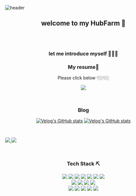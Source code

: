 ![header](https://capsule-render.vercel.app/api?type=waving&color=90A17D&height=300&section=header&text=hwantech🍵&fontSize=90&fontColor=EEEEEE)

<h2 align="center"&fontColor=90A17D > welcome to my HubFarm 🌱 </h2>
<br><br>

<h3 align="center"> let me introduce myself 👨🏽‍💻 </h3>
<h3 align="center">My resume📑</h3>
<p align="center">Please click below 👇🏼👇🏼</p>
<p align="center">
  <a href="https://www.notion.so/ca63671babaf4ebc8223aec6eabc85c0" target="_blank">
  <img src="https://img.shields.io/badge/Notion-181717?style=flat-square&logo=Notion&logoColor=white"/> 
  </a>
  </p><br>
  <h3 align="center">  Blog  </h3>

<div align="center" style="text-align:center">

[![Velog's GitHub stats](https://velog-readme-stats.vercel.app/api?name=inryu&tag=reactnative)](https://velog.io/@inryu/React-Native-%EC%B9%B4%EB%A9%94%EB%9D%BC%EB%A1%9C-%EB%AC%B8%EC%84%9C-%EC%8A%A4%EC%BA%94%ED%95%98%EA%B8%B0)
[![Velog's GitHub stats](https://velog-readme-stats.vercel.app/api?name=inryu&tag=openapi)](https://velog.io/@inryu/React-Native-API-fetch-Opne-API-%EC%82%AC%EC%9A%A9%ED%95%98%EA%B8%B0-async-await)

</div>

<br>
  <p>
  <a href="https://hwantech.tistory.com/" target="_blank">
  <img src="https://img.shields.io/badge/Tistory-007ACC?style=flat-square&logo=GitHub&logoColor=white"/>
  </a>
  <img src="https://img.shields.io/badge/GitHub-181717?style=flat-square&logo=GitHub&logoColor=white"/> 
</p>
<br>
<h3 align="center">  Tech Stack ⛏  </h3>
  
  <p align="center">
  <!-- Language -->
  <img src="https://img.shields.io/badge/React.js-00CEF1?style=flat-square&logo=React&logoColor=white"/>
  <img src="https://img.shields.io/badge/Javascript-ffb13b?style=flat-square&logo=javascript&logoColor=white"/>
  <img src="https://img.shields.io/badge/Typescript-3178C6?style=flat-square&logo=typescript&logoColor=white"/>
  <img src="https://img.shields.io/badge/html-E34F26?style=flat-square&logo=html5&logoColor=white"/>
  <img src="https://img.shields.io/badge/css-1572B6?style=flat-square&logo=css3&logoColor=white"/>
  <img src="https://img.shields.io/badge/BootStrap-7952B3?style=flat-square&logo=amazon-aws&logoColor=white"/>
  <img src="https://img.shields.io/badge/Java-007396?style=flat-square&logo=Java&logoColor=white"/>   
  <br>
  <!-- Database & Library & Platform -->
  <img src="https://img.shields.io/badge/node.js-4479A1?style=flat-square&logo=node.js&logoColor=white"/>
  <img src="https://img.shields.io/badge/aws-333664?style=flat-square&logo=amazon-aws&logoColor=white"/>
  <img src="https://img.shields.io/badge/MySQL-4479A1?style=flat-square&logo=MySQL&logoColor=white"/>
  <img src="https://img.shields.io/badge/Firebase-FFCA28?style=flat-square&logo=Firebase&logoColor=black"/>
  <br> 
  <!-- Develope Tool -->
  <img src="https://img.shields.io/badge/Xcode-147EFB?style=flat-square&logo=Xcode&logoColor=white"/>
  <img src="https://img.shields.io/badge/Android%20Studio-3DDC84?style=flat-square&logo=Android%20Studio&logoColor=white"/>
  <img src="https://img.shields.io/badge/Visual%20Studio%20Code-007ACC?style=flat-square&logo=Visual%20Studio%20Code&logoColor=white"/>
  <img src="https://img.shields.io/badge/Visual%20Studio-5C2D91?style=flat-square&logo=Visual%20Studio&logoColor=white"/>
  <img src="https://img.shields.io/badge/Eclipse%20IDE-2C2255?style=flat-square&logo=Eclipse%20IDE&logoColor=white"/>
  
</p>
<br><br>

